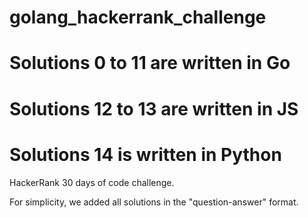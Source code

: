 # golang_hackerrank_challenge
# Solutions 0 to 11 are written in Go
# Solutions 12 to 13 are written in JS
# Solutions 14 is written in Python
HackerRank 30 days of code challenge.

For simplicity, we added all solutions in the "question-answer" format.






